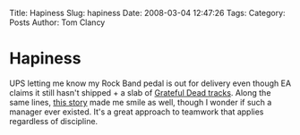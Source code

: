 Title: Hapiness
Slug: hapiness
Date: 2008-03-04 12:47:26
Tags: 
Category: Posts
Author: Tom Clancy

# Hapiness

UPS letting me know my Rock Band pedal is out for delivery even though EA claims it still hasn't shipped + a slab of <a href="http://majornelson.com/archive/2008/03/04/rockband-grateful-dead-tracks.aspx" target="_blank">Grateful Dead tracks</a>. Along the same lines, <a href="http://xprogramming.com/xpmag/aokoProductivity.htm" target="_blank">this story</a> made me smile as well, though I wonder if such a manager ever existed. It's a great approach to teamwork that applies regardless of discipline.
